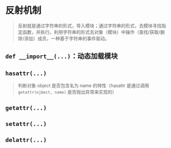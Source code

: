 # 反射机制

> 反射就是通过字符串的形式，导入模块；通过字符串的形式，去模块寻找指定函数，并执行。利用字符串的形式去对象（模块）中操作（查找/获取/删除/添加）成员，一种基于字符串的事件驱动。

## `def __import__(...)`：动态加载模块

## `hasattr(...)`

> 判断对象 object 是否包含名为 name 的特性（hasattr 是通过调用 `getattr(ojbect, name)` 是否抛出异常来实现的）

## `getattr(...)`

## `setattr(...)`

## `delattr(...)`